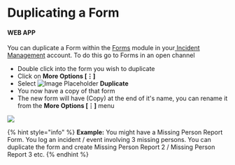 # Duplicating a Form

#### WEB APP

You can duplicate a Form within the [Forms](./) module in your[ Incident Management](../getting-started.md) account. To do this go to Forms in an open channel

* Double click into the form you wish to duplicate
* Click on **More Options \[⋮\]**
* Select ![Image Placeholder](https://support.d4h.org/desk/file/10186063/image.png) **Duplicate**
* You now have a copy of that form
* The new form will have \(Copy\) at the end of it's name, you can rename it from the **More Options \[⋮\]** menu

![](../../.gitbook/assets/duplicating-a-form.gif)

{% hint style="info" %}
**Example:** You might have a Missing Person Report Form. You log an incident / event involving 3 missing persons. You can duplicate the form and create Missing Person Report 2 / Missing Person Report 3 etc.
{% endhint %}

